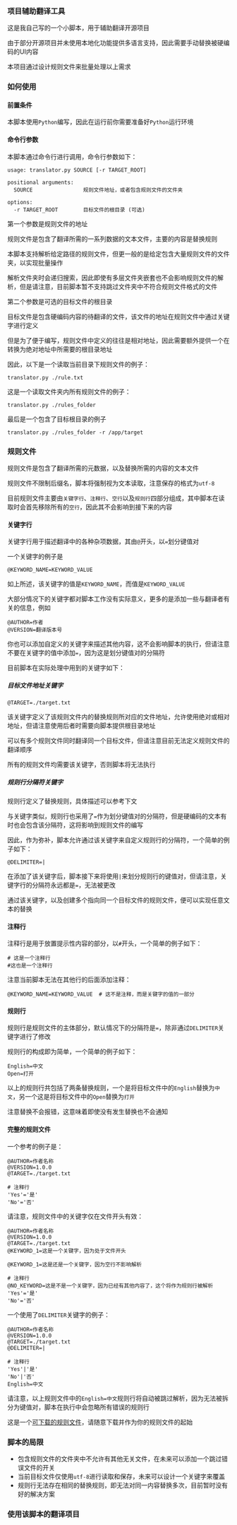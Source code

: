 ### 项目辅助翻译工具

这是我自己写的一个小脚本，用于辅助翻译开源项目

由于部分开源项目并未使用本地化功能提供多语言支持，因此需要手动替换被硬编码的UI内容

本项目通过设计规则文件来批量处理以上需求

### 如何使用

#### 前置条件

本脚本使用`Python`编写，因此在运行前你需要准备好`Python`运行环境

#### 命令行参数

本脚本通过命令行进行调用，命令行参数如下：

```text
usage: translator.py SOURCE [-r TARGET_ROOT]

positional arguments:
  SOURCE                规则文件地址，或者包含规则文件的文件夹

options:
  -r TARGET_ROOT        目标文件的根目录 (可选)
```

第一个参数是规则文件的地址

规则文件是包含了翻译所需的一系列数据的文本文件，主要的内容是替换规则

本脚本支持解析给定路径的规则文件，但更一般的是给定包含大量规则文件的文件夹，以实现批量操作

解析文件夹时会递归搜索，因此即使有多层文件夹嵌套也不会影响规则文件的解析，但是请注意，目前脚本暂不支持跳过文件夹中不符合规则文件格式的文件

第二个参数是可选的目标文件的根目录

目标文件是包含硬编码内容的待翻译的文件，该文件的地址在规则文件中通过关键字进行定义

但是为了便于编写，规则文件中定义的往往是相对地址，因此需要额外提供一个在转换为绝对地址中所需要的根目录地址

因此，以下是一个读取当前目录下规则文件的例子：

```commandline
translator.py ./rule.txt
```

这是一个读取文件夹内所有规则文件的例子：

```commandline
translator.py ./rules_folder
```

最后是一个包含了目标根目录的例子

```commandline
translator.py ./rules_folder -r /app/target
```

### 规则文件

规则文件是包含了翻译所需的元数据，以及替换所需的内容的文本文件

规则文件不限制后缀名，脚本将强制视为文本读取，注意保存的格式为`utf-8`

目前规则文件主要由`关键字行`、`注释行`、`空行`以及`规则行`四部分组成，其中脚本在读取时会首先移除所有的`空行`，因此其不会影响到接下来的内容

#### 关键字行

关键字行用于描述翻译中的各种杂项数据，其由`@`开头，以`=`划分键值对

一个关键字的例子是

```text
@KEYWORD_NAME=KEYWORD_VALUE
```

如上所述，该关键字的值是`KEYWORD_NAME`，而值是`KEYWORD_VALUE`

大部分情况下的关键字都对脚本工作没有实际意义，更多的是添加一些与翻译者有关的信息，例如

```text
@AUTHOR=作者
@VERSION=翻译版本号
```

你也可以添加自定义的关键字来描述其他内容，这不会影响脚本的执行，但请注意不要在关键字的值中添加`=`，因为这是划分键值对的分隔符

目前脚本在实际处理中用到的关键字如下：

##### 目标文件地址关键字

```text
@TARGET=./target.txt
```

该关键字定义了该规则文件内的替换规则所对应的文件地址，允许使用绝对或相对地址，但请注意使用后者时需要向脚本提供根目录地址

可以有多个规则文件同时翻译同一个目标文件，但请注意目前无法定义规则文件的翻译顺序

所有的规则文件均需要该关键字，否则脚本将无法执行

##### 规则行分隔符关键字

规则行定义了替换规则，具体描述可以参考下文

与关键字类似，规则行也采用了`=`作为划分键值对的分隔符，但是硬编码的文本有时也会包含该分隔符，这将影响到规则文件的编写

因此，作为弥补，脚本允许通过该关键字来自定义规则行的分隔符，一个简单的例子如下：

```text
@DELIMITER=|
```

在添加了该关键字后，脚本接下来将使用`|`来划分规则行的键值对，但请注意，关键字行的分隔符永远都是`=`，无法被更改

通过该关键字，以及创建多个指向同一个目标文件的规则文件，便可以实现任意文本的替换

#### 注释行

注释行是用于放置提示性内容的部分，以`#`开头，一个简单的例子如下：

```text
# 这是一个注释行
#这也是一个注释行
```

注意当前脚本无法在其他行的后面添加注释：

```text
@KEYWORD_NAME=KEYWORD_VALUE  # 这不是注释，而是关键字的值的一部分
```

#### 规则行

规则行是规则文件的主体部分，默认情况下的分隔符是`=`，除非通过`DELIMITER`关键字进行了修改

规则行的构成即为简单，一个简单的例子如下：

```text
English=中文
Open=打开
```

以上的规则行共包括了两条替换规则，一个是将目标文件中的`English`替换为`中文`，另一个这是将目标文件中的`Open`替换为`打开`

注意替换不会报错，这意味着即使没有发生替换也不会通知

#### 完整的规则文件

一个参考的例子是：

```text
@AUTHOR=作者名称
@VERSION=1.0.0
@TARGET=./target.txt

# 注释行
'Yes'='是'
'No'='否'
```

请注意，规则文件中的关键字仅在文件开头有效：

```text
@AUTHOR=作者名称
@VERSION=1.0.0
@TARGET=./target.txt
@KEYWORD_1=这是一个关键字，因为处于文件开头

@KEYWORD_1=这是还是一个关键字，因为空行不影响解析

# 注释行
@NO_KEYWORD=这是不是一个关键字，因为已经有其他内容了，这个将作为规则行被解析
'Yes'='是'
'No'='否'
```

一个使用了`DELIMITER`关键字的例子：

```text
@AUTHOR=作者名称
@VERSION=1.0.0
@TARGET=./target.txt
@DELIMITER=|

# 注释行
'Yes'|'是'
'No'|'否'
English=中文
```

请注意，以上规则文件中的`English=中文`规则行将自动被跳过解析，因为无法被拆分为键值对，脚本在执行中会忽略所有错误的规则行

这是一个[可下载的规则文件](./rules/example.txt)，请随意下载并作为你的规则文件的起始

### 脚本的局限

- 包含规则文件的文件夹中不允许有其他无关文件，在未来可以添加一个跳过错误文件的开关
- 当前目标文件仅使用`utf-8`进行读取和保存，未来可以设计一个关键字来覆盖
- 规则行无法存在相同的替换规则，即无法对同一内容替换多次，目前暂时没有好的解决方案

### 使用该脚本的翻译项目
